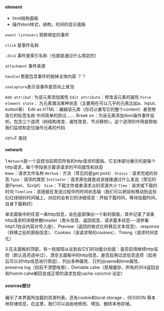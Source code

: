
#### element 
- html结构面板
- 操作dom样式，结构，时间的显示面板

`event listeners` 观察绑定的事件

`click` 是事件名称

`.div1` 事件是索引名称（也就是通过什么绑定的）

`attachment` 事件来源 

`handler`里面包含事件的毁掉主体内容 ？？

`useCapture`表示该事件是否向上冒泡


`Add attribu`t : 为该元素添加属性
`Edit attribute`：修改该元素的属性
`Force element state`： 为元素激活某种状态（主要用在可以几乎的元素比如a、input、button等）
Edit as HTML：编辑该元素（你可以重写它的整个content）甚至修改它的标签名称
中间简单的掠过.......
Break on：为该元素添加dom操作事件监听。包含三个选项（树结构改变、属性改变、节点移除）。这个选项的作用是帮助我们监控和定位操作元素的代码 


ctrl+F 查找 

#### network 
1.`Network`是一个监控当前网页所有的http请求的面版，它主体部分展示的是每个http请求，每个字段表示着该请求的不同属性和状态   
`Name`：请求文件名称
`Method`：方法（常见的是get post）
`Status`：请求完成的状态
`Type`：请求的类型
`Initiator`：请求源也就是说该链接通过什么发送（常见的是Parser、Script）
`Size`：下载文件或者请求占的资源大小
`Time`：请求或下载的时间
`Timeline`：该链接在发送过程中的时间状态轴（我们可以把鼠标移动到这些红红绿绿的时间轴上，对应的会有它的详细信息：开始下载时间，等待加载时间，自身下载耗时）


单击面板中的任意一条http信息，会在底部弹出一个新的面板，其中记录了该条http请求的详细参数header（表头信息、返回信息、请求基本状态---请参看http1.1协议内容对号入座）、Preview（返回的格式化转移后文本信息）、response（转移之前的原始信息）、Cookies（该请求带的cookies）、Timing（请求时间变化）

3.在主面板的顶部，有一些按钮从左到右它们的功能分别是：是否启用继续http监控（默认高亮选中过）、清空主面板中的http信息、是否启用过滤信息选项（启用后可以对http信息进行筛选）、列出多种属性、只列出name和time属性、preserve log（目前不清楚啥用）、Dishable cahe（禁用缓存，所有的304返回会和fromm cahe都回变成正常的请求忽视cache conctrol 设定）


####  sources部分
展示了本界面所加载的资源列表。还有cookie和local storage 、SESSION 等本地存储信息，在这里，我们可以自由地修改、增加、删除本地存储。

